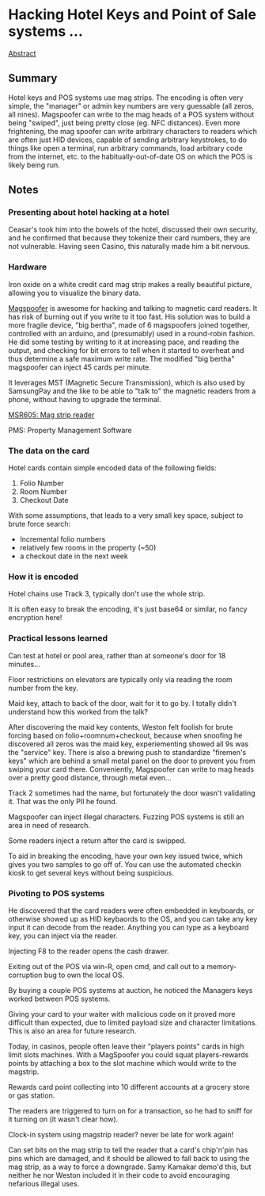 # Hacking Hotel Keys and Point of Sale systems ...

[Abstract](https://www.defcon.org/html/defcon-24/dc-24-speakers.html#Hecker2)

## Summary
Hotel keys and POS systems use mag strips.  The encoding is often very simple, the "manager" or admin key numbers are very guessable (all zeros, all nines).  Magspoofer can write to the mag heads of a POS system without being "swiped", just being pretty close (eg. NFC distances).  Even more frightening, the mag spoofer can write arbitrary characters to readers which are often just HID devices, capable of sending arbitrary keystrokes, to do things like open a terminal, run arbitrary commands, load arbitrary code from the internet, etc. to the habitually-out-of-date OS on which the POS is likely being run.

## Notes
### Presenting about hotel hacking at a hotel
Ceasar's took him into the bowels of the hotel, discussed their own security, and he confirmed that because they tokenize their card numbers, they are not vulnerable.  Having seen Casino, this naturally made him a bit nervous.

### Hardware
Iron oxide on a white credit card mag strip makes a really beautiful picture, allowing you to visualize the binary data.

[Magspoofer](https://samy.pl/magspoof/) is awesome for hacking and talking to magnetic card readers.  It has risk of burning out if you write to it too fast.  His solution was to build a more fragile device, "big bertha", made of 6 magspoofers joined together, controlled with an arduino, and (presumably) used in a round-robin fashion.  He did some testing by writing to it at increasing pace, and reading the output, and checking for bit errors to tell when it started to overheat and thus determine a safe maximum write rate.  The modified "big bertha" magspoofer can inject 45 cards per minute.

It leverages MST (Magnetic Secure Transmission), which is also used by SamsungPay and the like to be able to "talk to" the magnetic readers from a phone, without having to upgrade the terminal.

[MSR605: Mag strip reader](https://smile.amazon.com/Deftun-MSR605-Magnetic-Stripe-Encoder/dp/B00DE8248Q)

PMS: Property Management Software

### The data on the card
Hotel cards contain simple encoded data of the following fields:
1. Folio Number
2. Room Number
3. Checkout Date

With some assumptions, that leads to a very small key space, subject to brute force search:
* Incremental folio numbers
* relatively few rooms in the property (~50)
* a checkout date in the next week

### How it is encoded
Hotel chains use Track 3, typically don't use the whole strip.

It is often easy to break the encoding, it's just base64 or similar, no fancy encryption here!

### Practical lessons learned
Can test at hotel or pool area, rather than at someone's door for 18 minutes...

Floor restrictions on elevators are typically only via reading the room number from the key.

Maid key, attach to back of the door, wait for it to go by.  I totally didn't understand how this worked from the talk?

After discovering the maid key contents, Weston felt foolish for brute forcing based on folio+roomnum+checkout, because when snoofing he discovered all zeros was the maid key, experiementing showed all 9s was the "service" key.  There is also a brewing push to standardize "firemen's keys" which are behind a small metal panel on the door to prevent you from swiping your card there.  Conveniently, Magspoofer can write to mag heads over a pretty good distance, through metal even...

Track 2 sometimes had the name, but fortunately the door wasn't validating it.  That was the only PII he found.

Magspoofer can inject illegal characters.  Fuzzing POS systems is still an area in need of research.

Some readers inject a return after the card is swipped.

To aid in breaking the encoding, have your own key issued twice, which gives you two samples to go off of.  You can use the automated checkin kiosk to get several keys without being suspicious.

### Pivoting to POS systems
He discovered that the card readers were often embedded in keyboards, or otherwise showed up as HID keybaords to the OS, and you can take any key input it can decode from the reader.  Anything you can type as a keyboard key, you can inject via the reader.

Injecting F8 to the reader opens the cash drawer.

Exiting out of the POS via win-R, open cmd, and call out to a memory-corruption bug to own the local OS.

By buying a couple POS systems at auction, he noticed the Managers keys worked between POS systems.

Giving your card to your waiter with malicious code on it proved more difficult than expected, due to limited payload size and character limitations.  This is also an area for future research.

Today, in casinos, people often leave their "players points" cards in high limit slots machines.  With a MagSpoofer you could squat players-rewards points by attaching a box to the slot machine which would write to the magstrip.

Rewards card point collecting into 10 different accounts at a grocery store or gas station.

The readers are triggered to turn on for a transaction, so he had to sniff for it turning on (it wasn't clear how).

Clock-in system using magstrip reader?  never be late for work again!

Can set bits on the mag strip to tell the reader that a card's chip'n'pin has pins which are damaged, and it should be allowed to fall back to using the mag strip, as a way to force a downgrade.  Samy Kamakar demo'd this, but neither he nor Weston included it in their code to avoid encouraging nefarious illegal uses.
